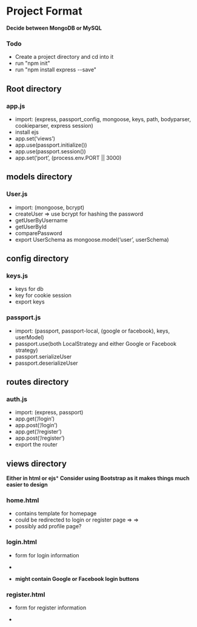 # Project Format

**Decide between MongoDB or MySQL**

### Todo
* Create a project directory and cd into it
* run "npm init"
* run "npm install express --save"


## Root directory
### app.js
* import: (express, passport_config, mongoose, keys, path, bodyparser, cookieparser, express session)
* install ejs
* app.set(‘views’)
* app.use(passport.initialize())
* app.use(passport.session())
* app.set(‘port’, (process.env.PORT || 3000)

## models directory
### User.js
* import: (mongoose, bcrypt)
* createUser	=> use bcrypt for hashing the password
* getUserByUsername
* getUserById
* comparePassword
* export UserSchema as mongoose.model(‘user’, userSchema)

## config directory
### keys.js
* keys for db
* key for cookie session
* export keys
### passport.js
* import: (passport, passport-local, (google or facebook), keys, userModel)
* passport.use(both LocalStrategy and either Google or Facebook 	strategy)
* passport.serializeUser
* passport.deserializeUser

## routes directory
### auth.js
* import: (express, passport)
* app.get(‘/login’)
* app.post(‘/login’)
* app.get(‘/register’)
* app.post(‘/register’)
* export the router

## views directory
**Either in html or ejs***
**Consider using Bootstrap as it makes things much easier to design**
### home.html
* contains template for homepage
* could be redirected to login or register page
    => <a href="/login"></a>
    => <a href="/register"></a>
* possibly add profile page?
### login.html
* form for login information
* <form action="/login"></form>
* **might contain Google or Facebook login buttons**
### register.html
* form for register information
* <form action="/register"></form>
